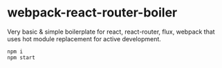 # webpack-react-router-boiler
Very basic &amp; simple boilerplate for react, react-router, flux, webpack that uses hot module replacement for active development.

    npm i
	npm start

